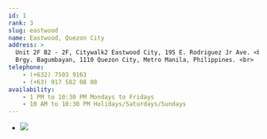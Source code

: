 ```yaml
---
id: 1
rank: 3
slug: eastwood
name: Eastwood, Quezon City
address: >
  Unit 2F B2 - 2F, Citywalk2 Eastwood City, 195 E. Rodriguez Jr Ave. <br>
  Brgy. Bagumbayan, 1110 Quezon City, Metro Manila, Philippines. <br>
telephone:
    - (+632) 7503 9163
    - (+63) 917 582 08 08
availability:
    - 1 PM to 10:30 PM Mondays to Fridays
    - 10 AM to 10:30 PM Holidays/Saturdays/Sundays
---
```

<div id="TA_socialButtonReviews71" class="social-media TA_socialButtonReviews">
  <ul id="icxi0ooFtBLn" class="TA_links lhj6es3">
    <li id="ThyOrBSeJ" class="dbS1Vpglv">
      <a target="_blank" href="http://www.tripadvisor.com.ph/Attraction_Review-g298574-d7142887-Reviews-Mystery_Manila-Quezon_City_Metro_Manila_Luzon.html"><img src="http://www.tripadvisor.com.ph/img/cdsi/img2/branding/socialWidget/20x28_green-21692-2.png"/></a>
    </li>
  </ul>
</div>
<script src="http://www.jscache.com/wejs?wtype=socialButtonReviews&amp;uniq=71&amp;locationId=7142887&amp;color=green&amp;size=rect&amp;lang=en_PH&amp;display_version=2"></script>